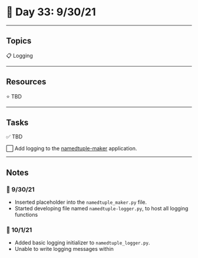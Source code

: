 # :calendar: Day 33: 9/30/21

---

## Topics

:clipboard: Logging

---

## Resources

:star: TBD

---

## Tasks

:white_check_mark: TBD

:white_large_square: Add logging to the [namedtuple-maker](https://github.com/timothyhull/namedtuple-maker) application.

---

## Notes

### :notebook: 9/30/21

- Inserted placeholder into the `namedtuple_maker.py` file.
- Started developing file named `namedtuple-logger.py`, to host all logging functions

### :notebook: 10/1/21

- Added basic logging initializer to `namedtuple_logger.py`.
- Unable to write logging messages within 
